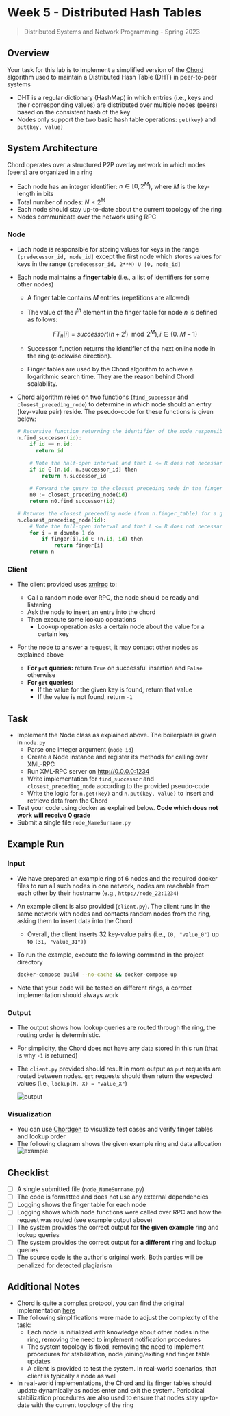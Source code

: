 # Week 5 - Distributed Hash Tables

> Distributed Systems and Network Programming - Spring 2023

## Overview

Your task for this lab is to implement a simplified version of the [Chord](https://en.wikipedia.org/wiki/Chord_(peer-to-peer)) algorithm used to maintain a Distributed Hash Table (DHT) in peer-to-peer systems

- DHT is a regular dictionary (HashMap) in which entries (i.e., keys and their corresponding values) are distributed over multiple nodes (peers) based on the consistent hash of the key
- Nodes only support the two basic hash table operations: `get(key)` and `put(key, value)`

## System Architecture

Chord operates over a structured P2P overlay network in which nodes (peers) are organized in a ring

- Each node has an integer identifier: $n \in [0, 2^{M})$, where $M$ is the key-length in bits
- Total number of nodes: $N \leq 2^M$
- Each node should stay up-to-date about the current topology of the ring
- Nodes communicate over the network using RPC

### Node

- Each node is responsible for storing values for keys in the range `(predecessor_id, node_id]` except the first node which stores values for keys in the range `(predecessor_id, 2**M) U [0, node_id]`

- Each node maintains a **finger table** (i.e., a list of identifiers for some other nodes)
  - A finger table contains $M$ entries (repetitions are allowed)
  - The value of the $i^{th}$ element in the finger table for node $n$ is defined as follows:
    
    $$
    FT_{n}[i] = successor((n + 2^{i}) \mod 2^M), i \in \{0..M-1\}
    $$
  - Successor function returns the identifier of the next online node in the ring (clockwise direction).
  - Finger tables are used by the Chord algorithm to achieve a logarithmic search time. They are the reason behind Chord scalability.

- Chord algorithm relies on two functions (`find_successor` and `closest_preceding_node`) to determine in which node should an entry (key-value pair) reside. The pseudo-code for these functions is given below:

  ```python
  # Recursive function returning the identifier of the node responsible for a given id
  n.find_successor(id):
      if id == n.id:
        return id
  
      # Note the half-open interval and that L <= R does not necessarily hold
      if id ∈ (n.id, n.successor_id] then
          return n.successor_id
       
      # Forward the query to the closest preceding node in the finger table for n
      n0 := closest_preceding_node(id)
      return n0.find_successor(id)
  ```

  ```python
  # Returns the closest preceeding node (from n.finger_table) for a given id
  n.closest_preceding_node(id):
      # Note the full-open interval and that L <= R does not necessarily hold
      for i = m downto 1 do
          if finger[i].id ∈ (n.id, id) then
              return finger[i]
      return n
  ```

### Client

- The client provided uses [xmlrpc](https://docs.python.org/3/library/xmlrpc.html) to:
  - Call a random node over RPC, the node should be ready and listening
  - Ask the node to insert an entry into the chord
  - Then execute some lookup operations
    - Lookup operation asks a certain node about the value for a certain key

- For the node to answer a request, it may contact other nodes as explained above
  - **For `put` queries:** return `True` on successful insertion and `False` otherwise
  - **For `get` queries:**
    - If the value for the given key is found, return that value
    - If the value is not found, return `-1`

## Task

- Implement the Node class as explained above. The boilerplate is given in `node.py`
  - Parse one integer argument (`node_id`)
  - Create a Node instance and register its methods for calling over XML-RPC
  - Run XML-RPC server on <http://0.0.0.0:1234>
  - Write implementation for `find_successor` and `closest_preceding_node` according to the provided pseudo-code
  - Write the logic for `n.get(key)` and `n.put(key, value)` to insert and retrieve data from the Chord
- Test your code using docker as explained below. **Code which does not work will receive 0 grade**
- Submit a single file `node_NameSurname.py`

## Example Run

### Input

- We have prepared an example ring of 6 nodes and the required docker files to run all such nodes in one network, nodes are reachable from each other by their hostname (e.g., `http://node_22:1234`)

- An example client is also provided (`client.py`). The client runs in the same network with nodes and contacts random nodes from the ring, asking them to insert data into the Chord
  - Overall, the client inserts 32 key-value pairs (i.e., `(0, "value_0")` up to `(31, "value_31")`)

- To run the example, execute the following command in the project directory

  ```bash
  docker-compose build --no-cache && docker-compose up
  ```

- Note that your code will be tested on different rings, a correct implementation should always work

### Output

- The output shows how lookup queries are routed through the ring, the routing order is deterministic.
- For simplicity, the Chord does not have any data stored in this run (that is why `-1` is returned)
- The `client.py` provided should result in more output as `put` requests are routed between nodes. `get` requests should then return the expected values (i.e., `lookup(N, X) = "value_X"`)

    ![output](https://i.imgur.com/oQwlFla.png)

### Visualization

- You can use [Chordgen](https://msindwan.github.io/chordgen/) to visualize test cases and verify finger tables and lookup order
- The following diagram shows the given example ring and data allocation
     ![example](https://i.imgur.com/WS4JHjn.png)

## Checklist

- [ ] A single submitted file (`node_NameSurname.py`)
- [ ] The code is formatted and does not use any external dependencies
- [ ] Logging shows the finger table for each node
- [ ] Logging shows which node functions were called over RPC and how the request was routed (see example output above)
- [ ] The system provides the correct output for **the given example** ring and lookup queries
- [ ] The system provides the correct output for **a different** ring and lookup queries
- [ ] The source code is the author's original work. Both parties will be penalized for detected plagiarism

## Additional Notes

- Chord is quite a complex protocol, you can find the original implementation [here](https://github.com/sit/dht)
- The following simplifications were made to adjust the complexity of the task:
  - Each node is initialized with knowledge about other nodes in the ring, removing the need to implement notification procedures
  - The system topology is fixed, removing the need to implement procedures for stabilization, node joining/exiting and finger table updates
  - A client is provided to test the system. In real-world scenarios, that client is typically a node as well
- In real-world implementations, the Chord and its finger tables should update dynamically as nodes enter and exit the system. Periodical stabilization procedures are also used to ensure that nodes stay up-to-date with the current topology of the ring
